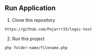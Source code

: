 
## Run Application

1. Clone this repository
```bash
https://github.com/Pajarrr33/logic-test
```

2. Run this project 
```bash
php folder-name/filename.php
```
